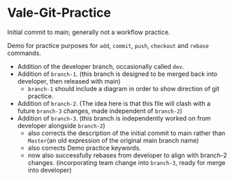 # Vale-Git-Practice

Initial commit to main; generally not a workflow practice.

Demo for practice purposes for `add`, `commit`, `push`, `checkout` and `rebase` commands.

- Addition of the developer branch, occasionally called `dev`.
- Addition of `branch-1`. (this branch is designed to be merged back into developer, then released with main)
	- `branch-1` should include a diagram in order to show direction of git practice.
- Addition of `branch-2`. (The idea here is that this file will clash with a future `branch-3` changes, made independent of `branch-2`)
- Addition of `branch-3`. (this branch is independently worked on from developer alongside `branch-2`)
	- also corrects the description of the initial commit to main rather than `Master`(an old expression of the original main branch name)
	- also corrects Demo practice keywords.
	- now also successfully rebases from developer to align with branch-2 changes. (incorporating team change into `branch-3`, ready for merge into developer)
